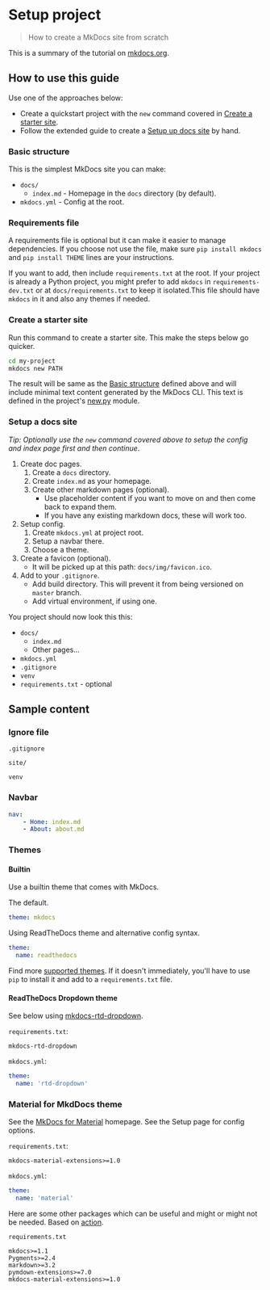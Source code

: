 # Setup project
> How to create a MkDocs site from scratch

This is a summary of the tutorial on [mkdocs.org](https://www.mkdocs.org/).


## How to use this guide

Use one of the approaches below:

- Create a quickstart project with the `new` command covered in [Create a starter site](#create-a-starter-site).
- Follow the extended guide to create a [Setup up docs site](#setup-a-docs-site) by hand.


### Basic structure

This is the simplest MkDocs site you can make:

- `docs/`
    - `index.md` - Homepage in the `docs` directory (by default).
- `mkdocs.yml` - Config at the root.


### Requirements file

A requirements file is optional but it can make it easier to manage dependencies. If you choose not use the file, make sure `pip install mkdocs` and `pip install THEME` lines are your instructions.

If you want to add, then include `requirements.txt` at the root. If your project is already a Python project, you might prefer to add `mkdocs` in `requirements-dev.txt` or at `docs/requirements.txt` to keep it isolated.This file should have `mkdocs` in it and also any themes if needed.


### Create a starter site

Run this command to create a starter site. This make the steps below go quicker.

```sh
cd my-project
mkdocs new PATH
```

The result will be same as the [Basic structure](#basic-structure) defined above and will include minimal text content generated by the MkDocs CLI. This text is defined in the project's [new.py](https://github.com/mkdocs/mkdocs/blob/master/mkdocs/commands/new.py) module.

### Setup a docs site

_Tip: Optionally use the `new` command covered above to setup the config and index page first and then continue_.

1. Create doc pages.
    1. Create a `docs` directory.
    2. Create `index.md` as your homepage.
    3. Create other markdown pages (optional).
        - Use placeholder content if you want to move on and then come back to expand them.
        - If you have any existing markdown docs, these will work too.
2. Setup config.
    1. Create `mkdocs.yml` at project root.
    2. Setup a navbar there.
    3. Choose a theme.
3. Create a favicon (optional).
    - It will be picked up at this path: `docs/img/favicon.ico`.
4. Add to your `.gitignore`.
    - Add build directory. This will prevent it from being versioned on `master` branch.
    - Add virtual environment, if using one.

You project should now look this this:

- `docs/`
    - `index.md`
    - Other pages...
- `mkdocs.yml`
- `.gitignore`
- `venv`
- `requirements.txt` - optional


## Sample content

### Ignore file

`.gitignore`

```
site/

venv
```

### Navbar

```yaml
nav:
    - Home: index.md
    - About: about.md
```

### Themes

#### Builtin

Use a builtin theme that comes with MkDocs.

The default.

```yaml
theme: mkdocs
```

Using ReadTheDocs theme and alternative config syntax.

```yaml
theme:
  name: readthedocs
```

Find more [supported themes](https://github.com/mkdocs/mkdocs/wiki/MkDocs-Themes). If it doesn't immediately, you'll have to use `pip` to install it and add to a `requirements.txt` file.

#### ReadTheDocs Dropdown theme

See below using [mkdocs-rtd-dropdown](https://github.com/cjsheets/mkdocs-rtd-dropdown).

`requirements.txt`:

```
mkdocs-rtd-dropdown
```

`mkdocs.yml`:

```yaml
theme:
  name: 'rtd-dropdown'
```

### Material for MkdDocs theme

See the [MkDocs for Material](https://squidfunk.github.io/mkdocs-material/) homepage. See the Setup page for config options.

`requirements.txt`:
```
mkdocs-material-extensions>=1.0
```

`mkdocs.yml`:
```yaml
theme:
  name: 'material'
```

Here are some other packages which can be useful and might or might not be needed. Based on [action](https://github.com/squidfunk/mkdocs-material/blob/master/requirements.txt).

`requirements.txt`
```
mkdocs>=1.1
Pygments>=2.4
markdown>=3.2
pymdown-extensions>=7.0
mkdocs-material-extensions>=1.0
```
